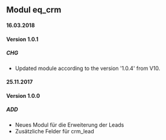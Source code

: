 ## Modul eq_crm

#### 16.03.2018
#### Version 1.0.1
##### CHG
- Updated module according to the version '1.0.4' from V10.

#### 25.11.2017
#### Version 1.0.0
##### ADD
- Neues Modul für die Erweiterung der Leads
- Zusätzliche Felder für crm_lead
